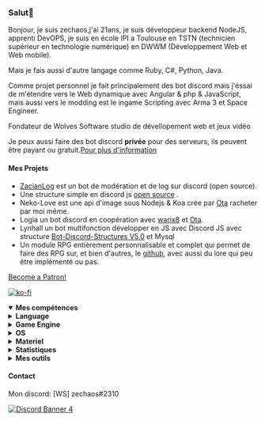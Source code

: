<h3 id="salut-">Salut👋</h3>
<p>Bonjour, je suis zechaos,j'ai 21ans, je suis développeur backend NodeJS, apprenti DevOPS, je suis en école IPI a Toulouse en TSTN (technicien supérieur en technologie numérique) en DWWM (Développement Web et Web mobile).</p>
<p>Mais je fais aussi d'autre langage comme Ruby, C#, Python, Java.</p>
<p>Comme projet personnel je fait principalement des bot discord mais j'éssai de m'étendre vers le Web dynamique avec Angular & php & JavaScript, mais aussi vers le modding est le ingame Scripting avec Arma 3 et Space Engineer.</p>
<p>Fondateur de Wolves Software studio de dévellopement web et jeux vidéo
<p>Je peux aussi faire des bot discord <strong>privée</strong> pour des serveurs, ils peuvent être payant ou gratuit.<a href="https://github.com/zechaos031/zechaos031/blob/master/info/CustomBot.md">Pour plus d'information</a></p>
<h4 id="mes-projets">Mes Projets</h4>
<ul>
<li><a href="https://github.com/zechaos031/ZacianLogs">ZacianLog</a> est un bot de modération et de log sur discord (open source).</li>
<li>Une structure simple en discord js <a href="https://github.com/zechaos031/Bot-Discord-Structures">open source</a> .</li>
<li>Neko-Love est une api d'image sous Nodejs & Koa crée par <a href="https://github.com/Steven-Debande">Ota</a> racheter par moi même.</li>
<li>Logia un bot discord en coopération avec <a href="https://github.com/warix8">warix8</a> et <a href="https://github.com/StevenDBND">Ota</a>.</li>
<li>Lynhall un bot multifonction développer en JS avec Discord JS avec structure <a href="https://github.com/zechaos031/Bot-Discord-Structures">Bot-Discord-Structures V5.0</a> et Mysql</li>
<li>Un module RPG entièrement personnalisable et complet qui permet de faire des RPG sur, et bien d'autres, le <a href="https://github.com/RPG-Module">github</a>, avec aussi du lore qui peu être implémenté ou pas.</li>
</ul>
<a href="https://www.patreon.com/bePatron?u=43559512" data-patreon-widget-type="become-patron-button" align=center>Become a Patron!</a>

[![ko-fi](https://ko-fi.com/img/githubbutton_sm.svg)](https://ko-fi.com/T6T43QB6A)
<details open="">
  <summary><strong>Mes compétences</strong></summary>
  <details>
  <summary><strong>Language</strong></summary>
    <details>
  <summary><strong>Web</strong></summary>
<img src="https://progress-bar.dev/80?title=JavaScript" alt="80%"> <img src="https://progress-bar.dev/60?title=HTML" alt="60%"> <img src="https://progress-bar.dev/60?title=CSS" alt="60%">
</details>
<details>
  <summary><strong>Backend</strong></summary>
<img src="https://progress-bar.dev/90?title=NodeJS" alt="90%"> <img src="https://progress-bar.dev/5?title=PHP" alt="5%"> <img src="https://progress-bar.dev/30?title=Deno" alt="30%"> <img src="https://progress-bar.dev/30?title=TypeScript" alt="30%">  <img src="https://progress-bar.dev/30?title=CoffeeScript" alt="30%">
</details>
<details>
  <summary><strong>Autres</strong></summary>
<img src="https://progress-bar.dev/20?title=Ruby" alt="20%"> <img src="https://progress-bar.dev/20?title=Python" alt="20%"> <img src="https://progress-bar.dev/60?title=Csharp" alt="60%">  <img src="https://progress-bar.dev/10?title=Lua" alt="10%"> <img src="https://progress-bar.dev/10?title=GML" alt="10%">
  </details>
</details>
<details>
  <summary><strong>Game Engine</strong></summary>
<img src="https://progress-bar.dev/30?title=UnrealEngine4" alt="30%"> <img src="https://progress-bar.dev/30?title=GM2" alt="30%">
</details>
<details>
  <summary><strong>OS</strong></summary>
<img src="https://progress-bar.dev/30?title=Linux" alt="30%"> <img src="https://progress-bar.dev/70?title=Windows" alt="70%">
</details>
<details>
  <summary><strong>Materiel</strong></summary>
<img src="https://progress-bar.dev/90?title=Hardware" alt="90%">
<p></p>
</details>

</details>

<details>
  <summary><b>Statistiques</b></summary>
  
  [![Github Statistics](https://github-readme-stats.vercel.app/api?username=zechaos031&theme=radical)](https://github.com/anuraghazra/github-readme-stats)
[![Github Statistics](https://github-profile-trophy.vercel.app/?username=zechaos031&theme=dracula)

<!--START_SECTION:waka-->
![Profile Views](http://img.shields.io/badge/Profile%20Views-1-blue)

**🐱 My Github Data** 

> 🏆 247 Contributions in the Year 2021
 > 
> 📦 103.0 kB Used in Github's Storage 
 > 
> 🚫 Not Opted to Hire
 > 
> 📜 61 Public Repositories 
 > 
> 🔑 22 Private Repositories  
 > 
**I'm an Early 🐤** 

```text
🌞 Morning    231 commits    █████░░░░░░░░░░░░░░░░░░░░   22.54% 
🌆 Daytime    302 commits    ███████░░░░░░░░░░░░░░░░░░   29.46% 
🌃 Evening    324 commits    ████████░░░░░░░░░░░░░░░░░   31.61% 
🌙 Night      168 commits    ████░░░░░░░░░░░░░░░░░░░░░   16.39%

```
📅 **I'm Most Productive on Monday** 

```text
Monday       213 commits    █████░░░░░░░░░░░░░░░░░░░░   20.78% 
Tuesday      148 commits    ███░░░░░░░░░░░░░░░░░░░░░░   14.44% 
Wednesday    144 commits    ███░░░░░░░░░░░░░░░░░░░░░░   14.05% 
Thursday     183 commits    ████░░░░░░░░░░░░░░░░░░░░░   17.85% 
Friday       119 commits    ███░░░░░░░░░░░░░░░░░░░░░░   11.61% 
Saturday     121 commits    ███░░░░░░░░░░░░░░░░░░░░░░   11.8% 
Sunday       97 commits     ██░░░░░░░░░░░░░░░░░░░░░░░   9.46%

```


📊 **This Week I Spent My Time On** 

```text
⌚︎ Time Zone: Europe/Paris

💬 Programming Languages: 
JavaScript               59 hrs 29 mins      █████████████████████░░░░   86.4% 
YAML                     4 hrs 12 mins       █░░░░░░░░░░░░░░░░░░░░░░░░   6.11% 
JSON                     3 hrs 6 mins        █░░░░░░░░░░░░░░░░░░░░░░░░   4.52% 
EJS                      1 hr 35 mins        ░░░░░░░░░░░░░░░░░░░░░░░░░   2.3% 
Git Config               9 mins              ░░░░░░░░░░░░░░░░░░░░░░░░░   0.23%

🔥 Editors: 
WebStorm                 68 hrs 50 mins      █████████████████████████   100.0%

🐱‍💻 Projects: 
MayuBot                  45 hrs 57 mins      ████████████████░░░░░░░░░   66.76% 
Akina                    19 hrs 26 mins      ███████░░░░░░░░░░░░░░░░░░   28.25% 
SandBox                  2 hrs 9 mins        ░░░░░░░░░░░░░░░░░░░░░░░░░   3.13% 
discord-buttons          56 mins             ░░░░░░░░░░░░░░░░░░░░░░░░░   1.36% 
neko-v4                  13 mins             ░░░░░░░░░░░░░░░░░░░░░░░░░   0.32%

```

**I Mostly Code in JavaScript** 

```text
JavaScript               32 repos            █████████████████████░░░░   84.21% 
C#                       4 repos             ██░░░░░░░░░░░░░░░░░░░░░░░   10.53% 
Python                   1 repo              ░░░░░░░░░░░░░░░░░░░░░░░░░   2.63% 
Ruby                     1 repo              ░░░░░░░░░░░░░░░░░░░░░░░░░   2.63%

```


**Timeline**

![Chart not found](https://raw.githubusercontent.com/zechaos031/zechaos031/master/charts/bar_graph.png) 


<!--END_SECTION:waka-->


<a href="https://github.com/zechaos031/zechaos031"><img src="https://github.com/zechaos031/zechaos031/blob/master/images/stat.svg" align=center/></a></a>

</details>

<details>
  <summary><b>Mes outils</b></summary>
  
[![Webstorm](https://img.shields.io/badge/Webstrom-007acc?style=for-the-badge&logo=JetBrains&logoColor=white)](https://www.jetbrains.com/)
[![Rider](https://img.shields.io/badge/Rider-007acc?style=for-the-badge&logo=JetBrains&logoColor=white)](https://www.jetbrains.com/)
[![Git](https://img.shields.io/badge/Git-f05032?style=for-the-badge&logo=git&logoColor=white)](https://git-scm.com/)
[![Mysql](https://img.shields.io/badge/Mysql-4479a1?style=for-the-badge&color=white&logo=mysql)](https://www.mysql.com/fr/) 
[![MongoDB](https://img.shields.io/badge/MongoDB-47a248?style=for-the-badge&logo=mongodb&logoColor=white)](https://www.mongodb.com/)    
[![Javascript](https://img.shields.io/badge/Javascript-f7df1e?style=for-the-badge&logo=javascript&logoColor=white)](https://developer.mozilla.org/en-US/docs/Web/JavaScript)
[![Node.js](https://img.shields.io/badge/Node.js-339933?style=for-the-badge&logo=node.js&logoColor=white)](https://nodejs.org/en/)
</details>



#### Contact
Mon discord: [WS] zechaos#2310


[![Discord Banner 4](https://discordapp.com/api/guilds/604953858979921921/widget.png?style=banner4)](https://discordapp.com/invite/CQarcG5)
